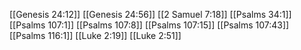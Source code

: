 [[Genesis 24:12]]
[[Genesis 24:56]]
[[2 Samuel 7:18]]
[[Psalms 34:1]]
[[Psalms 107:1]]
[[Psalms 107:8]]
[[Psalms 107:15]]
[[Psalms 107:43]]
[[Psalms 116:1]]
[[Luke 2:19]]
[[Luke 2:51]]

